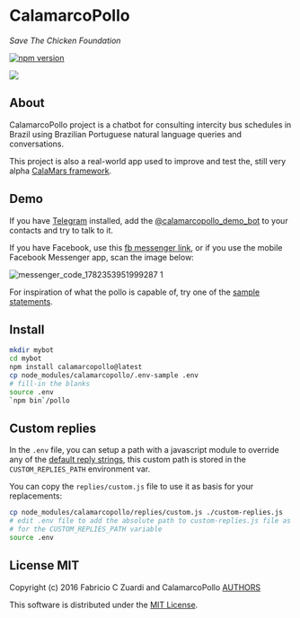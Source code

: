 # CalamarcoPollo

_Save The Chicken Foundation_

[![npm version](https://badge.fury.io/js/calamarcopollo.svg)](https://badge.fury.io/js/calamarcopollo)

<a href="https://openclipart.org/detail/26927/chick"><img src="https://openclipart.org/download/26927/papapishu-chick.svg" /></a>

## About

CalamarcoPollo project is a chatbot for consulting intercity bus schedules in Brazil using Brazilian Portuguese natural language queries and conversations.

This project is also a real-world app used to improve and test the, still very alpha [CalaMars framework][calamars].

## Demo

If you have [Telegram][telegram] installed, add the [@calamarcopollo_demo_bot][demobot] to your contacts and try to talk to it.

If you have Facebook, use this [fb messenger link][fblink], or if you use the mobile Facebook Messenger app, scan the image below:

![messenger_code_1782353951999287 1](https://cloud.githubusercontent.com/assets/7760/15682570/b77b4828-2734-11e6-954e-34c349600c91.png)

For inspiration of what the pollo is capable of, try one of the [sample statements][statements].

## Install

```sh
mkdir mybot
cd mybot
npm install calamarcopollo@latest
cp node_modules/calamarcopollo/.env-sample .env
# fill-in the blanks
source .env
`npm bin`/pollo
```

## Custom replies

In the ```.env``` file, you can setup a path with a javascript module to override
any of the [default reply strings][defaultreplies], this custom path is stored
in the ```CUSTOM_REPLIES_PATH``` environment var.

You can copy the ```replies/custom.js``` file to use it as basis for your replacements:

```sh
cp node_modules/calamarcopollo/replies/custom.js ./custom-replies.js
# edit .env file to add the absolute path to custom-replies.js file as value
# for the CUSTOM_REPLIES_PATH variable
source .env
```

## License MIT 

Copyright (c) 2016 Fabricio C Zuardi and CalamarcoPollo [AUTHORS][authors]

This software is distributed under the [MIT License][license].

[authors]: https://github.com/calamar-io/calamarcopollo/blob/master/AUTHORS 
[calamars]: https://github.com/calamar-io/calamars
[telegram]: https://telegram.org/
[demobot]: https://telegram.me/calamarcopollo_demo_bot
[pollopage]: https://www.facebook.com/Calamarcopollo-1782353951999287/
[fblink]: http://m.me/1782353951999287
[statements]: http://fczuardi.github.io/calamarcopollo/statements.html
[defaultreplies]: https://github.com/fczuardi/calamarcopollo/blob/master/replies/index.js#L19-L63
[license]: https://github.com/calamar-io/calamarcopollo/blob/master/LICENSE
